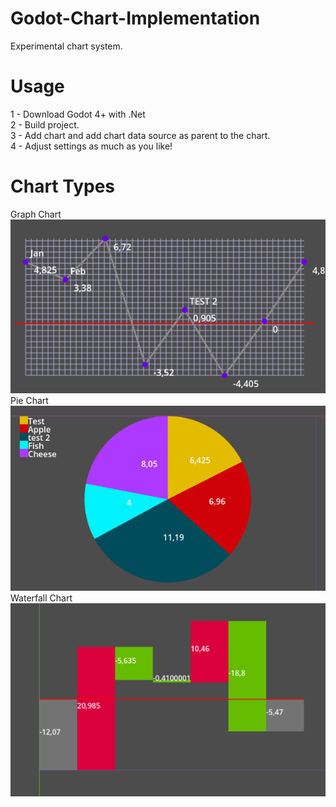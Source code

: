 # Godot-Chart-Implementation
Experimental chart system.

# Usage
1 - Download Godot 4+ with .Net <br/>
2 - Build project. <br/>
3 - Add chart and add chart data source as parent to the chart. <br/>
4 - Adjust settings as much as you like! <br/>

# Chart Types
Graph Chart <br/>
![](https://github.com/tbpaksoy/Godot-Chart-Implementation/blob/main/Pictures/GraphChart.PNG) <br/>
Pie Chart <br/>
![](https://github.com/tbpaksoy/Godot-Chart-Implementation/blob/main/Pictures/PieChart.PNG) <br/>
Waterfall Chart <br/>
![](https://github.com/tbpaksoy/Godot-Chart-Implementation/blob/main/Pictures/WaterfallChart.PNG)
